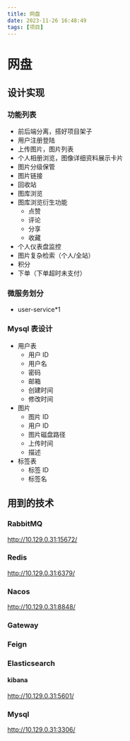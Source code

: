 ```yaml
---
title: 网盘
date: 2023-11-26 16:48:49
tags: [项目]
---
```


# 网盘

## 设计实现

### 功能列表

- 前后端分离，搭好项目架子
- 用户注册登陆
- 上传图片，图片列表
- 个人相册浏览，图像详细资料展示卡片
- 图片分级保管
- 图片链接
- 回收站
- 图库浏览
- 图库浏览衍生功能
  - 点赞
  - 评论
  - 分享
  - 收藏
- 个人仪表盘监控
- 图片复杂检索（个人/全站）
- 积分
- 下单（下单超时未支付）

### 微服务划分

- user-service\*1

### Mysql 表设计

- 用户表
  - 用户 ID
  - 用户名
  - 密码
  - 邮箱
  - 创建时间
  - 修改时间
- 图片
  - 图片 ID
  - 用户 ID
  - 图片磁盘路径
  - 上传时间
  - 描述
- 标签表
  - 标签 ID
  - 标签名

## 用到的技术

### RabbitMQ

http://10.129.0.31:15672/

### Redis

http://10.129.0.31:6379/

### Nacos

http://10.129.0.31:8848/

### Gateway

### Feign

### Elasticsearch

#### kibana

http://10.129.0.31:5601/

### Mysql

http://10.129.0.31:3306/
